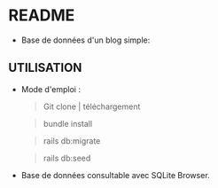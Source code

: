 # README

- Base de données d'un blog simple:

## UTILISATION
* Mode d'emploi :

	> Git clone | téléchargement

	> bundle install

	> rails db:migrate

	> rails db:seed

- Base de données consultable avec SQLite Browser.